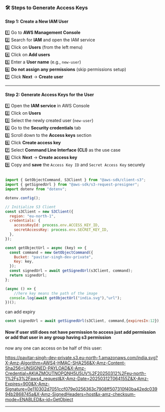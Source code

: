 ### **🛠️ Steps to Generate Access Keys**  

#### **Step 1: Create a New IAM User**  
1️⃣ Go to **AWS Management Console**  
2️⃣ Search for **IAM** and open the IAM service  
3️⃣ Click on **Users** (from the left menu)  
4️⃣ Click on **Add users**  
5️⃣ Enter a **User name** (e.g., `new-user`)  
6️⃣ **Do not assign any permissions** (skip permissions setup)  
7️⃣ Click **Next** → **Create user**  

---

#### **Step 2: Generate Access Keys for the User**  
1️⃣ Open the **IAM service** in AWS Console  
2️⃣ Click on **Users**  
3️⃣ Select the newly created user (`new-user`)  
4️⃣ Go to the **Security credentials** tab  
5️⃣ Scroll down to the **Access keys** section  
6️⃣ Click **Create access key**  
7️⃣ Select **Command Line Interface (CLI)** as the use case  
8️⃣ Click **Next** → **Create access key**  
9️⃣ Copy and **save** the `Access Key ID` and `Secret Access Key` securely  


```jsx

import { GetObjectCommand, S3Client } from "@aws-sdk/client-s3";
import { getSignedUrl } from "@aws-sdk/s3-request-presigner";
import dotenv from "dotenv";

dotenv.config();

// Initialize S3 Client
const s3Client = new S3Client({
  region: "eu-north-1",
  credentials: {
    accessKeyId: process.env.ACCESS_KEY_ID,
    secretAccessKey: process.env.SECRET_KEY_ID,
  },
});

const getObjectUrl = async (key) => {
  const command = new GetObjectCommand({
    Bucket: "pavitar-singh-dev-private",
    Key: key,
  });
  const signedUrl = await getSignedUrl(s3Client, command);
  return signedUrl;
};

(async () => {
    //here key means the path of the image
  console.log(await getObjectUrl("india.svg"),"url");
})();

```
can add expiry
  ```jsx
const signedUrl = await getSignedUrl(s3Client, command,{expiresIn:12});
  ```


#### Now if user still does not have permission to access just add permission or add that user in any group having s3 permission


now any one can access on be half of this user:

https://pavitar-singh-dev-private.s3.eu-north-1.amazonaws.com/india.svg?X-Amz-Algorithm=AWS4-HMAC-SHA256&X-Amz-Content-Sha256=UNSIGNED-PAYLOAD&X-Amz-Credential=AKIAZMOUTNOPQNH5U5UV%2F20250312%2Feu-north-1%2Fs3%2Faws4_request&X-Amz-Date=20250312T064155Z&X-Amz-Expires=900&X-Amz-Signature=0e110302d7051ccf079e0256363c7908ff507310f40ba42edc03994b2868745a&X-Amz-SignedHeaders=host&x-amz-checksum-mode=ENABLED&x-id=GetObject

---
